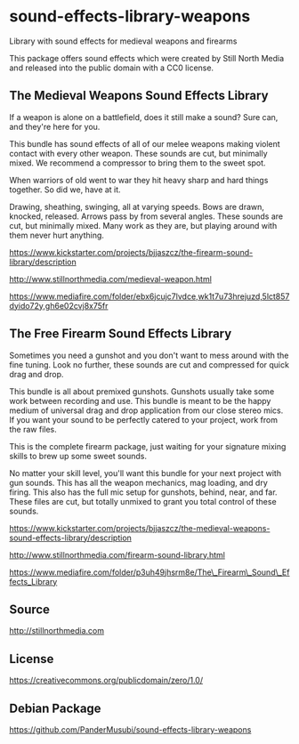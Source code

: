 # sound-effects-library-weapons

Library with sound effects for medieval weapons and firearms

This package offers sound effects which were created by Still North Media and
released into the public domain with a CC0 license.


## The Medieval Weapons Sound Effects Library

If a weapon is alone on a battlefield, does it still make a sound? Sure can,
and they're here for you.

This bundle has sound effects of all of our melee weapons making violent
contact with every other weapon. These sounds are cut, but minimally mixed.
We recommend a compressor to bring them to the sweet spot.

When warriors of old went to war they hit heavy sharp and hard things together.
So did we, have at it.

Drawing, sheathing, swinging, all at varying speeds. Bows are drawn, knocked,
released. Arrows pass by from several angles. These sounds are cut, but
minimally mixed. Many work as they are, but playing around with them never hurt
anything.

https://www.kickstarter.com/projects/bjjaszcz/the-firearm-sound-library/description

http://www.stillnorthmedia.com/medieval-weapon.html

https://www.mediafire.com/folder/ebx6jcujc7lvdce,wk1t7u73hrejuzd,5lct857dyido72y,gh6e02cvj8x75fr


## The Free Firearm Sound Effects Library

Sometimes you need a gunshot and you don't want to mess around with the fine
tuning. Look no further, these sounds are cut and compressed for quick drag and
drop.

This bundle is all about premixed gunshots. Gunshots usually take some work
between recording and use. This bundle is meant to be the happy medium of
universal drag and drop application from our close stereo mics. If you want
your sound to be perfectly catered to your project, work from the raw files.

This is the complete firearm package, just waiting for your signature mixing
skills to brew up some sweet sounds.

No matter your skill level, you'll want this bundle for your next project with
gun sounds. This has all the weapon mechanics, mag loading, and dry firing.
This also has the full mic setup for gunshots, behind, near, and far. These
files are cut, but totally unmixed to grant you total control of these sounds.

https://www.kickstarter.com/projects/bjjaszcz/the-medieval-weapons-sound-effects-library/description

http://www.stillnorthmedia.com/firearm-sound-library.html

https://www.mediafire.com/folder/p3uh49jhsrm8e/The\_Firearm\_Sound\_Effects_Library


## Source

http://stillnorthmedia.com


## License

https://creativecommons.org/publicdomain/zero/1.0/


## Debian Package

https://github.com/PanderMusubi/sound-effects-library-weapons
